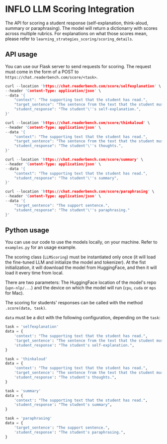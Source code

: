 # INFLO LLM Scoring Integration

The API for scoring a student response (self-explanation, think-aloud, summary or paraphrasing). The model will return a dictionarry with scores across multiple rubrics. For explanations on what those scores mean, please refer to `learning_strategies_scoring/scoring_details`. 

## API usage

You can use our Flask server to send requests for scoring. The request must come in the form of a POST to `https://chat.readerbench.com/score/<task>`.

```c
curl --location 'https://chat.readerbench.com/score/selfexplanation' \
--header 'Content-Type: application/json' \
--data '{
    "context": "The supporting text that the student has read.",
    "target_sentence": "The sentence from the text that the student must write a self-explanation.",
    "student_response": "The student'\''s self-explanation.",
}'
```

```c
curl --location 'https://chat.readerbench.com/score/thinkaloud' \
--header 'Content-Type: application/json' \
--data '{
    "context": "The supporting text that the student has read.",
    "target_sentence": "The sentence from the text that the student must write their thoughts.",
    "student_response": "The student'\''s thoughts.",
}'
```

```c
curl --location 'https://chat.readerbench.com/score/summary' \
--header 'Content-Type: application/json' \
--data '{
    "context": "The supporting text that the student has read.",
    "student_response": "The student'\''s summary",
}'
```

```c
curl --location 'https://chat.readerbench.com/score/paraphrasing' \
--header 'Content-Type: application/json' \
--data '{
    "target_sentence": "The support sentence.",
    "student_response": "The student'\''s paraphrasing."
}'
```

## Python usage

You can use our code to use the models locally, on your machine. Refer to `examples.py` for an usage example.

The scoring class (`LLMScoring`) must be instantiated only once (it will load the fine-tuned LLM and initialize the model and tokenizer). At the fist initialization, it will download the model from HuggingFace, and then it will load it every time from local.

There are two parameters: The HuggingFace location of the model's repo (`upn-nlp/...`) and the device on which the model will run (`cpu`, `cuda` or `mps` for Mac).

The scoring for students' responses can be called with the method `.score(data, task)`. 

`data` must be a dict with the following configuration, depending on the `task`:

```python
task = 'selfexplanation'
data = {
    'context': "The supporting text that the student has read.",
    'target_sentence': "The sentence from the text that the student must write a self-explanation.",
    'student_response': "The student's self-explanation.",
}
```

```python
task = 'thinkaloud'
data = {
    'context': "The supporting text that the student has read.",
    'target_sentence': "The sentence from the text that the student must write their thoughts.",
    'student_response': "The student's thoughts.",
}
```

```python
task = 'summary'
data = {
    'context': "The supporting text that the student has read.",
    'student_response': "The student's summary",
}
```

```python
task = 'paraphrasing'
data = {
    'target_sentence': "The support sentence.",
    'student_response': "The student's paraphrasing.",
}
```